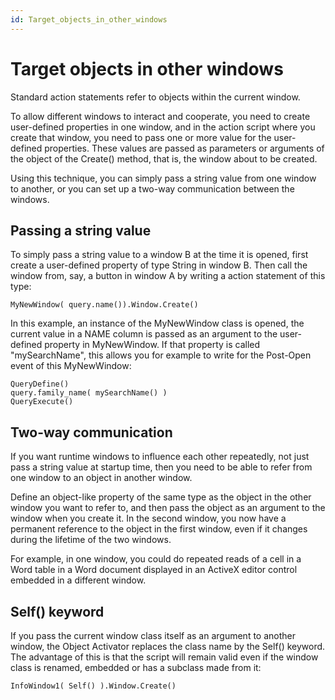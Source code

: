 ```yaml
---
id: Target_objects_in_other_windows
---
```


# Target objects in other windows

Standard action statements refer to objects within the current window.

To allow different windows to interact and cooperate, you need to create user-defined properties in one window, and in the action script where you create that window, you need to pass one or more value for the user-defined properties. These values are passed as parameters or arguments of the object of the Create() method, that is, the window about to be created.

Using this technique, you can simply pass a string value from one window to another, or you can set up a two-way communication between the windows.

## Passing a string value

To simply pass a string value to a window B at the time it is opened, first create a user-defined property of type String in window B. Then call the window from, say, a button in window A by writing a action statement of this type:

```
MyNewWindow( query.name()).Window.Create()
```

In this example, an instance of the MyNewWindow class is opened, the current value in a NAME column is passed as an argument to the user-defined property in MyNewWindow. If that property is called "mySearchName", this allows you for example to write for the Post-Open event of this MyNewWindow:

```
QueryDefine()
query.family_name( mySearchName() )
QueryExecute()

```

## Two-way communication

If you want runtime windows to influence each other repeatedly, not just pass a string value at startup time, then you need to be able to refer from one window to an object in another window.

Define an object-like property of the same type as the object in the other window you want to refer to, and then pass the object as an argument to the window when you create it. In the second window, you now have a permanent reference to the object in the first window, even if it changes during the lifetime of the two windows.

For example, in one window, you could do repeated reads of a cell in a Word table in a Word document displayed in an ActiveX editor control embedded in a different window.

## Self() keyword

If you pass the current window class itself as an argument to another window, the Object Activator replaces the class name by the Self() keyword. The advantage of this is that the script will remain valid even if the window class is renamed, embedded or has a subclass made from it:

```
InfoWindow1( Self() ).Window.Create()
```